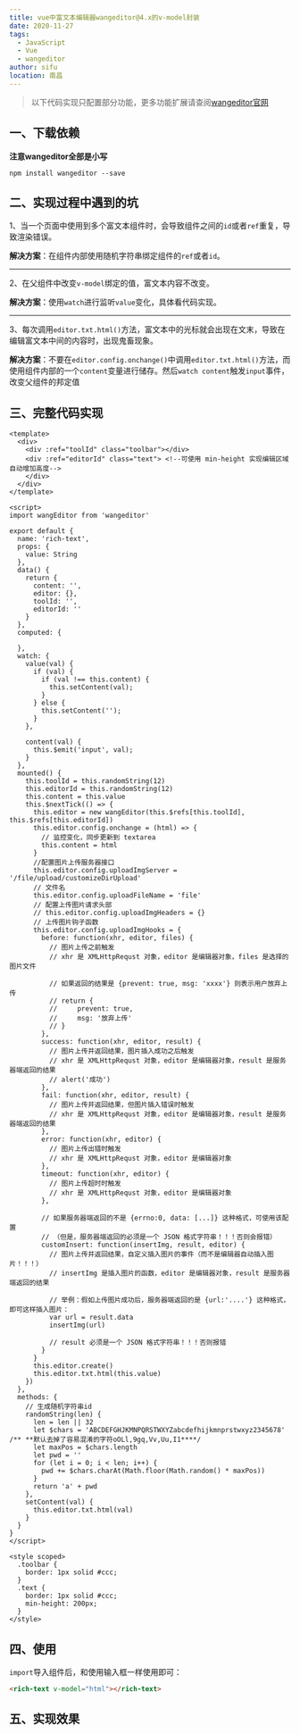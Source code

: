 ```yaml
---
title: vue中富文本编辑器wangeditor@4.x的v-model封装
date: 2020-11-27
tags: 
  - JavaScript
  - Vue
  - wangeditor
author: sifu
location: 南昌
---
```


> 以下代码实现只配置部分功能，更多功能扩展请查阅[wangeditor官网](http://www.wangeditor.com/)


## 一、下载依赖
**注意wangeditor全部是小写**
```shell
npm install wangeditor --save
```
## 二、实现过程中遇到的坑
 1、当一个页面中使用到多个富文本组件时，会导致组件之间的`id`或者`ref`重复，导致渲染错误。

**解决方案**：在组件内部使用随机字符串绑定组件的`ref`或者`id`。

---

2、在父组件中改变`v-model`绑定的值，富文本内容不改变。

**解决方案**：使用`watch`进行监听`value`变化，具体看代码实现。

---
3、每次调用`editor.txt.html()`方法，富文本中的光标就会出现在文末，导致在编辑富文本中间的内容时，出现鬼畜现象。

**解决方案**：不要在`editor.config.onchange()`中调用`editor.txt.html()`方法，而使用组件内部的一个`content`变量进行储存。然后`watch content`触发`input`事件，改变父组件的邦定值

## 三、完整代码实现

``` vue
<template>
  <div>
    <div :ref="toolId" class="toolbar"></div>
    <div :ref="editorId" class="text"> <!--可使用 min-height 实现编辑区域自动增加高度-->
    </div>
  </div>
</template>

<script>
import wangEditor from 'wangeditor'

export default {
  name: 'rich-text',
  props: {
    value: String
  },
  data() {
    return {
      content: '',
      editor: {},
      toolId: '',
      editorId: ''
    }
  },
  computed: {

  },
  watch: {
    value(val) {
      if (val) {
        if (val !== this.content) {
          this.setContent(val);
        }
      } else {
        this.setContent('');
      }
    },

    content(val) {
      this.$emit('input', val);
    }
  },
  mounted() {
    this.toolId = this.randomString(12)
    this.editorId = this.randomString(12)
    this.content = this.value
    this.$nextTick(() => {
      this.editor = new wangEditor(this.$refs[this.toolId], this.$refs[this.editorId])
      this.editor.config.onchange = (html) => {
        // 监控变化，同步更新到 textarea
        this.content = html
      }
      //配置图片上传服务器接口
      this.editor.config.uploadImgServer = '/file/upload/customizeDirUpload'
      // 文件名
      this.editor.config.uploadFileName = 'file'
      // 配置上传图片请求头部
      // this.editor.config.uploadImgHeaders = {}
      // 上传图片钩子函数
      this.editor.config.uploadImgHooks = {
        before: function(xhr, editor, files) {
          // 图片上传之前触发
          // xhr 是 XMLHttpRequst 对象，editor 是编辑器对象，files 是选择的图片文件

          // 如果返回的结果是 {prevent: true, msg: 'xxxx'} 则表示用户放弃上传
          // return {
          //     prevent: true,
          //     msg: '放弃上传'
          // }
        },
        success: function(xhr, editor, result) {
          // 图片上传并返回结果，图片插入成功之后触发
          // xhr 是 XMLHttpRequst 对象，editor 是编辑器对象，result 是服务器端返回的结果
          // alert('成功')
        },
        fail: function(xhr, editor, result) {
          // 图片上传并返回结果，但图片插入错误时触发
          // xhr 是 XMLHttpRequst 对象，editor 是编辑器对象，result 是服务器端返回的结果
        },
        error: function(xhr, editor) {
          // 图片上传出错时触发
          // xhr 是 XMLHttpRequst 对象，editor 是编辑器对象
        },
        timeout: function(xhr, editor) {
          // 图片上传超时时触发
          // xhr 是 XMLHttpRequst 对象，editor 是编辑器对象
        },

        // 如果服务器端返回的不是 {errno:0, data: [...]} 这种格式，可使用该配置
        // （但是，服务器端返回的必须是一个 JSON 格式字符串！！！否则会报错）
        customInsert: function(insertImg, result, editor) {
          // 图片上传并返回结果，自定义插入图片的事件（而不是编辑器自动插入图片！！！）
          // insertImg 是插入图片的函数，editor 是编辑器对象，result 是服务器端返回的结果

          // 举例：假如上传图片成功后，服务器端返回的是 {url:'....'} 这种格式，即可这样插入图片：
          var url = result.data
          insertImg(url)

          // result 必须是一个 JSON 格式字符串！！！否则报错
        }
      }
      this.editor.create()
      this.editor.txt.html(this.value)
    })
  },
  methods: {
    // 生成随机字符串id
    randomString(len) {
      len = len || 32
      let $chars = 'ABCDEFGHJKMNPQRSTWXYZabcdefhijkmnprstwxyz2345678' /** **默认去掉了容易混淆的字符oOLl,9gq,Vv,Uu,I1****/
      let maxPos = $chars.length
      let pwd = ''
      for (let i = 0; i < len; i++) {
        pwd += $chars.charAt(Math.floor(Math.random() * maxPos))
      }
      return 'a' + pwd
    },
    setContent(val) {
      this.editor.txt.html(val)
    }
  }
}
</script>

<style scoped>
  .toolbar {
    border: 1px solid #ccc;
  }
  .text {
    border: 1px solid #ccc;
    min-height: 200px;
  }
</style>

```

## 四、使用
`import`导入组件后，和使用输入框一样使用即可：
``` html
<rich-text v-model="html"></rich-text>
```


## 五、实现效果

<ClientOnly>
  <rich-text></rich-text>
</ClientOnly>

<Vssue :title="$title" />
